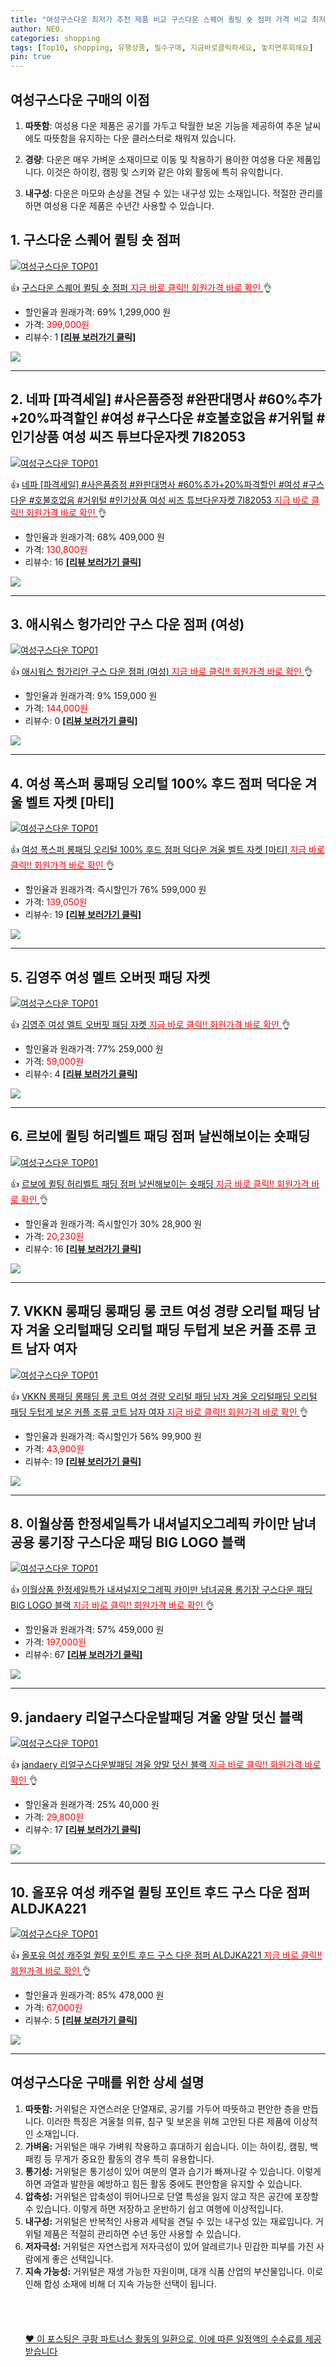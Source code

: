 ```yaml
---
title: "여성구스다운 최저가 추천 제품 비교 구스다운 스퀘어 퀼팅 숏 점퍼 가격 비교 최저가장점"
author: NEO.
categories: shopping
tags: [Top10, shopping, 유행상품, 필수구매, 지금바로클릭하세요, 놓치면후회해요]
pin: true
---
```

## 여성구스다운 구매의 이점
1. **따뜻함**: 여성용 다운 제품은 공기를 가두고 탁월한 보온 기능을 제공하여 추운 날씨에도 따뜻함을 유지하는 다운 클러스터로 채워져 있습니다.


2. **경량**: 다운은 매우 가벼운 소재이므로 이동 및 착용하기 용이한 여성용 다운 제품입니다. 이것은 하이킹, 캠핑 및 스키와 같은 야외 활동에 특히 유익합니다.


3. **내구성**: 다운은 마모와 손상을 견딜 수 있는 내구성 있는 소재입니다. 적절한 관리를 하면 여성용 다운 제품은 수년간 사용할 수 있습니다.

   

## 1. 구스다운 스퀘어 퀼팅 숏 점퍼

[![여성구스다운 TOP01](https://thumbnail8.coupangcdn.com/thumbnails/remote/490x490ex/image/vendor_inventory/d05a/675f6add14b2f97faaa9e5b6ea8baf4d846b4b996e2f0005c720dfcf4e77.jpg)](https://link.coupang.com/re/AFFSDP?lptag=AF3617701&subid=GithubCoopas&pageKey=7690056160&traceid=V0-153&itemId=20562412626&vendorItemId=87638152378)


👍 [구스다운 스퀘어 퀼팅 숏 점퍼 <font color=red> 지금 바로 클릭!! 회원가격 바로 확인 </font> ](https://link.coupang.com/re/AFFSDP?lptag=AF3617701&subid=GithubCoopas&pageKey=7690056160&traceid=V0-153&itemId=20562412626&vendorItemId=87638152378) 👌 


- 할인율과 원래가격: 69%  1,299,000   원
- 가격: <span style='color:red'>399,000원</span>
- 리뷰수: 1  [**[리뷰 보러가기 클릭]**](https://link.coupang.com/re/AFFSDP?lptag=AF3617701&subid=GithubCoopas&pageKey=7690056160&traceid=V0-153&itemId=20562412626&vendorItemId=87638152378)

[![](/discount_price.png)](https://link.coupang.com/re/AFFSDP?lptag=AF3617701&subid=GithubCoopas&pageKey=7690056160&traceid=V0-153&itemId=20562412626&vendorItemId=87638152378)

---


   

## 2. 네파 [파격세일] #사은품증정 #완판대명사 #60%추가+20%파격할인 #여성 #구스다운 #호불호없음 #거위털 #인기상품 여성 씨즈 튜브다운자켓 7I82053

[![여성구스다운 TOP01](https://thumbnail6.coupangcdn.com/thumbnails/remote/490x490ex/image/vendor_inventory/b33c/eb2897745baa59f8e4ba7f66fde9f28457e90b7bd552f6ce1a02899e7e38.jpg)](https://link.coupang.com/re/AFFSDP?lptag=AF3617701&subid=GithubCoopas&pageKey=7687162666&traceid=V0-153&itemId=20546736074&vendorItemId=87787046191)


👍 [네파 [파격세일] #사은품증정 #완판대명사 #60%추가+20%파격할인 #여성 #구스다운 #호불호없음 #거위털 #인기상품 여성 씨즈 튜브다운자켓 7I82053 <font color=red> 지금 바로 클릭!! 회원가격 바로 확인 </font> ](https://link.coupang.com/re/AFFSDP?lptag=AF3617701&subid=GithubCoopas&pageKey=7687162666&traceid=V0-153&itemId=20546736074&vendorItemId=87787046191) 👌 


- 할인율과 원래가격: 68%  409,000   원
- 가격: <span style='color:red'>130,800원</span>
- 리뷰수: 16  [**[리뷰 보러가기 클릭]**](https://link.coupang.com/re/AFFSDP?lptag=AF3617701&subid=GithubCoopas&pageKey=7687162666&traceid=V0-153&itemId=20546736074&vendorItemId=87787046191)

[![](/discount_price.png)](https://link.coupang.com/re/AFFSDP?lptag=AF3617701&subid=GithubCoopas&pageKey=7687162666&traceid=V0-153&itemId=20546736074&vendorItemId=87787046191)

---


   

## 3. 애시워스 헝가리안 구스 다운 점퍼 (여성)

[![여성구스다운 TOP01](https://thumbnail7.coupangcdn.com/thumbnails/remote/490x490ex/image/vendor_inventory/8202/1c5bbd7fca98a697f7f53afc0a0e6844f23c97732fbf5d7e357d87d57043.jpg)](https://link.coupang.com/re/AFFSDP?lptag=AF3617701&subid=GithubCoopas&pageKey=7700775865&traceid=V0-153&itemId=20617782786&vendorItemId=87692068301)


👍 [애시워스 헝가리안 구스 다운 점퍼 (여성) <font color=red> 지금 바로 클릭!! 회원가격 바로 확인 </font> ](https://link.coupang.com/re/AFFSDP?lptag=AF3617701&subid=GithubCoopas&pageKey=7700775865&traceid=V0-153&itemId=20617782786&vendorItemId=87692068301) 👌 


- 할인율과 원래가격: 9%  159,000   원
- 가격: <span style='color:red'>144,000원</span>
- 리뷰수: 0  [**[리뷰 보러가기 클릭]**](https://link.coupang.com/re/AFFSDP?lptag=AF3617701&subid=GithubCoopas&pageKey=7700775865&traceid=V0-153&itemId=20617782786&vendorItemId=87692068301)

[![](/discount_price.png)](https://link.coupang.com/re/AFFSDP?lptag=AF3617701&subid=GithubCoopas&pageKey=7700775865&traceid=V0-153&itemId=20617782786&vendorItemId=87692068301)

---


   

## 4. 여성 폭스퍼 롱패딩 오리털 100% 후드 점퍼 덕다운 겨울 벨트 자켓 [마티]

[![여성구스다운 TOP01](https://thumbnail9.coupangcdn.com/thumbnails/remote/490x490ex/image/vendor_inventory/bd16/8d85538fad54d683206889bd48c69758c813b122e7fb30890c4ef8c0f83a.jpg)](https://link.coupang.com/re/AFFSDP?lptag=AF3617701&subid=GithubCoopas&pageKey=7744359042&traceid=V0-153&itemId=20843751891&vendorItemId=87911370911)


👍 [여성 폭스퍼 롱패딩 오리털 100% 후드 점퍼 덕다운 겨울 벨트 자켓 [마티] <font color=red> 지금 바로 클릭!! 회원가격 바로 확인 </font> ](https://link.coupang.com/re/AFFSDP?lptag=AF3617701&subid=GithubCoopas&pageKey=7744359042&traceid=V0-153&itemId=20843751891&vendorItemId=87911370911) 👌 


- 할인율과 원래가격: 즉시할인가 76%  599,000   원
- 가격: <span style='color:red'>139,050원</span>
- 리뷰수: 19  [**[리뷰 보러가기 클릭]**](https://link.coupang.com/re/AFFSDP?lptag=AF3617701&subid=GithubCoopas&pageKey=7744359042&traceid=V0-153&itemId=20843751891&vendorItemId=87911370911)

[![](/discount_price.png)](https://link.coupang.com/re/AFFSDP?lptag=AF3617701&subid=GithubCoopas&pageKey=7744359042&traceid=V0-153&itemId=20843751891&vendorItemId=87911370911)

---


   

## 5. 김영주 여성 멜트 오버핏 패딩 자켓

[![여성구스다운 TOP01](https://thumbnail10.coupangcdn.com/thumbnails/remote/490x490ex/image/vendor_inventory/9bbc/90099d0c47e9570f096a4ff2a96c17032af7193fd88c40e74ebd50c95f4f.jpg)](https://link.coupang.com/re/AFFSDP?lptag=AF3617701&subid=GithubCoopas&pageKey=7643700583&traceid=V0-153&itemId=20318020808&vendorItemId=87427234865)


👍 [김영주 여성 멜트 오버핏 패딩 자켓 <font color=red> 지금 바로 클릭!! 회원가격 바로 확인 </font> ](https://link.coupang.com/re/AFFSDP?lptag=AF3617701&subid=GithubCoopas&pageKey=7643700583&traceid=V0-153&itemId=20318020808&vendorItemId=87427234865) 👌 


- 할인율과 원래가격: 77%  259,000   원
- 가격: <span style='color:red'>59,000원</span>
- 리뷰수: 4  [**[리뷰 보러가기 클릭]**](https://link.coupang.com/re/AFFSDP?lptag=AF3617701&subid=GithubCoopas&pageKey=7643700583&traceid=V0-153&itemId=20318020808&vendorItemId=87427234865)

[![](/discount_price.png)](https://link.coupang.com/re/AFFSDP?lptag=AF3617701&subid=GithubCoopas&pageKey=7643700583&traceid=V0-153&itemId=20318020808&vendorItemId=87427234865)

---


   

## 6. 르보에 퀼팅 허리벨트 패딩 점퍼 날씬해보이는 숏패딩

[![여성구스다운 TOP01](https://thumbnail6.coupangcdn.com/thumbnails/remote/490x490ex/image/vendor_inventory/98d6/9e770a107c56ecd288a099ee36063be022f631b6049aaee90584612cf5c7.jpg)](https://link.coupang.com/re/AFFSDP?lptag=AF3617701&subid=GithubCoopas&pageKey=7675284585&traceid=V0-153&itemId=20486033496&vendorItemId=87564776235)


👍 [르보에 퀼팅 허리벨트 패딩 점퍼 날씬해보이는 숏패딩 <font color=red> 지금 바로 클릭!! 회원가격 바로 확인 </font> ](https://link.coupang.com/re/AFFSDP?lptag=AF3617701&subid=GithubCoopas&pageKey=7675284585&traceid=V0-153&itemId=20486033496&vendorItemId=87564776235) 👌 


- 할인율과 원래가격: 즉시할인가 30%  28,900   원
- 가격: <span style='color:red'>20,230원</span>
- 리뷰수: 16  [**[리뷰 보러가기 클릭]**](https://link.coupang.com/re/AFFSDP?lptag=AF3617701&subid=GithubCoopas&pageKey=7675284585&traceid=V0-153&itemId=20486033496&vendorItemId=87564776235)

[![](/discount_price.png)](https://link.coupang.com/re/AFFSDP?lptag=AF3617701&subid=GithubCoopas&pageKey=7675284585&traceid=V0-153&itemId=20486033496&vendorItemId=87564776235)

---


   

## 7. VKKN 롱패딩 롱패딩 롱 코트 여성 경량 오리털 패딩 남자 겨울 오리털패딩 오리털 패딩 두텁게 보온 커플 조류 코트 남자 여자

[![여성구스다운 TOP01](https://thumbnail8.coupangcdn.com/thumbnails/remote/490x490ex/image/vendor_inventory/ea4a/62eb2cc92d3f35f5447370d303cd708a8daa293e465c1da76ab4016e6d96.jpg)](https://link.coupang.com/re/AFFSDP?lptag=AF3617701&subid=GithubCoopas&pageKey=7638527488&traceid=V0-153&itemId=20289411865&vendorItemId=87375718530)


👍 [VKKN 롱패딩 롱패딩 롱 코트 여성 경량 오리털 패딩 남자 겨울 오리털패딩 오리털 패딩 두텁게 보온 커플 조류 코트 남자 여자 <font color=red> 지금 바로 클릭!! 회원가격 바로 확인 </font> ](https://link.coupang.com/re/AFFSDP?lptag=AF3617701&subid=GithubCoopas&pageKey=7638527488&traceid=V0-153&itemId=20289411865&vendorItemId=87375718530) 👌 


- 할인율과 원래가격: 즉시할인가 56%  99,900   원
- 가격: <span style='color:red'>43,900원</span>
- 리뷰수: 19  [**[리뷰 보러가기 클릭]**](https://link.coupang.com/re/AFFSDP?lptag=AF3617701&subid=GithubCoopas&pageKey=7638527488&traceid=V0-153&itemId=20289411865&vendorItemId=87375718530)

[![](/discount_price.png)](https://link.coupang.com/re/AFFSDP?lptag=AF3617701&subid=GithubCoopas&pageKey=7638527488&traceid=V0-153&itemId=20289411865&vendorItemId=87375718530)

---


   

## 8. 이월상품 한정세일특가 내셔널지오그레픽 카이만 남녀공용 롱기장 구스다운 패딩 BIG LOGO 블랙

[![여성구스다운 TOP01](https://thumbnail9.coupangcdn.com/thumbnails/remote/490x490ex/image/vendor_inventory/b6fc/3ce3b16e66f517b3fe18aadbd5a4ff4d0398fa678d539c37063bb8035a2b.png)](https://link.coupang.com/re/AFFSDP?lptag=AF3617701&subid=GithubCoopas&pageKey=7652979537&traceid=V0-153&itemId=20367827507&vendorItemId=88208032726)


👍 [이월상품 한정세일특가 내셔널지오그레픽 카이만 남녀공용 롱기장 구스다운 패딩 BIG LOGO 블랙 <font color=red> 지금 바로 클릭!! 회원가격 바로 확인 </font> ](https://link.coupang.com/re/AFFSDP?lptag=AF3617701&subid=GithubCoopas&pageKey=7652979537&traceid=V0-153&itemId=20367827507&vendorItemId=88208032726) 👌 


- 할인율과 원래가격: 57%  459,000   원
- 가격: <span style='color:red'>197,000원</span>
- 리뷰수: 67  [**[리뷰 보러가기 클릭]**](https://link.coupang.com/re/AFFSDP?lptag=AF3617701&subid=GithubCoopas&pageKey=7652979537&traceid=V0-153&itemId=20367827507&vendorItemId=88208032726)

[![](/discount_price.png)](https://link.coupang.com/re/AFFSDP?lptag=AF3617701&subid=GithubCoopas&pageKey=7652979537&traceid=V0-153&itemId=20367827507&vendorItemId=88208032726)

---


   

## 9. jandaery 리얼구스다운발패딩 겨울 양말 덧신 블랙

[![여성구스다운 TOP01](https://thumbnail10.coupangcdn.com/thumbnails/remote/490x490ex/image/vendor_inventory/24d9/59dd6ed6be908775e294d289787aba5820b5967b4ad0f5f84e26220dbb69.png)](https://link.coupang.com/re/AFFSDP?lptag=AF3617701&subid=GithubCoopas&pageKey=7709922387&traceid=V0-153&itemId=20664535575&vendorItemId=87737127974)


👍 [jandaery 리얼구스다운발패딩 겨울 양말 덧신 블랙 <font color=red> 지금 바로 클릭!! 회원가격 바로 확인 </font> ](https://link.coupang.com/re/AFFSDP?lptag=AF3617701&subid=GithubCoopas&pageKey=7709922387&traceid=V0-153&itemId=20664535575&vendorItemId=87737127974) 👌 


- 할인율과 원래가격: 25%  40,000   원
- 가격: <span style='color:red'>29,800원</span>
- 리뷰수: 17  [**[리뷰 보러가기 클릭]**](https://link.coupang.com/re/AFFSDP?lptag=AF3617701&subid=GithubCoopas&pageKey=7709922387&traceid=V0-153&itemId=20664535575&vendorItemId=87737127974)

[![](/discount_price.png)](https://link.coupang.com/re/AFFSDP?lptag=AF3617701&subid=GithubCoopas&pageKey=7709922387&traceid=V0-153&itemId=20664535575&vendorItemId=87737127974)

---


   

## 10. 올포유 여성 캐주얼 퀼팅 포인트 후드 구스 다운 점퍼 ALDJKA221

[![여성구스다운 TOP01](https://thumbnail9.coupangcdn.com/thumbnails/remote/490x490ex/image/vendor_inventory/079d/885dd3324ce69ba854b20756e956424d07a74b068a43772e85f371c568fd.jpeg)](https://link.coupang.com/re/AFFSDP?lptag=AF3617701&subid=GithubCoopas&pageKey=7709271626&traceid=V0-153&itemId=20660994544&vendorItemId=87733735281)


👍 [올포유 여성 캐주얼 퀼팅 포인트 후드 구스 다운 점퍼 ALDJKA221 <font color=red> 지금 바로 클릭!! 회원가격 바로 확인 </font> ](https://link.coupang.com/re/AFFSDP?lptag=AF3617701&subid=GithubCoopas&pageKey=7709271626&traceid=V0-153&itemId=20660994544&vendorItemId=87733735281) 👌 


- 할인율과 원래가격: 85%  478,000   원
- 가격: <span style='color:red'>67,000원</span>
- 리뷰수: 5  [**[리뷰 보러가기 클릭]**](https://link.coupang.com/re/AFFSDP?lptag=AF3617701&subid=GithubCoopas&pageKey=7709271626&traceid=V0-153&itemId=20660994544&vendorItemId=87733735281)

[![](/discount_price.png)](https://link.coupang.com/re/AFFSDP?lptag=AF3617701&subid=GithubCoopas&pageKey=7709271626&traceid=V0-153&itemId=20660994544&vendorItemId=87733735281)

---
## 여성구스다운 구매를 위한 상세 설명
1. **따뜻함:** 거위털은 자연스러운 단열재로, 공기를 가두어 따뜻하고 편안한 층을 만듭니다. 이러한 특징은 겨울철 의류, 침구 및 보온을 위해 고안된 다른 제품에 이상적인 소재입니다.
2. **가벼움:** 거위털은 매우 가벼워 착용하고 휴대하기 쉽습니다. 이는 하이킹, 캠핑, 백패킹 등 무게가 중요한 활동의 경우 특히 유용합니다.
3. **통기성:** 거위털은 통기성이 있어 여분의 열과 습기가 빠져나갈 수 있습니다. 이렇게 하면 과열과 발한을 예방하고 힘든 활동 중에도 편안함을 유지할 수 있습니다.
4. **압축성:** 거위털은 압축성이 뛰어나므로 단열 특성을 잃지 않고 작은 공간에 포장할 수 있습니다. 이렇게 하면 저장하고 운반하기 쉽고 여행에 이상적입니다.
5. **내구성:** 거위털은 반복적인 사용과 세탁을 견딜 수 있는 내구성 있는 재료입니다. 거위털 제품은 적절히 관리하면 수년 동안 사용할 수 있습니다.
6. **저자극성:** 거위털은 자연스럽게 저자극성이 있어 알레르기나 민감한 피부를 가진 사람에게 좋은 선택입니다.
7. **지속 가능성:** 거위털은 재생 가능한 자원이며, 대개 식품 산업의 부산물입니다. 이로 인해 합성 소재에 비해 더 지속 가능한 선택이 됩니다.<br><br><br><br><br> [ ❤  이 포스팅은 쿠팡 파트너스 활동의 일환으로, 이에 따른 일정액의 수수료를 제공받습니다](https://link.coupang.com/a/bcEFyh)